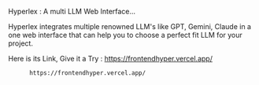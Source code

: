 

Hyperlex : A multi LLM Web Interface...

  Hyperlex integrates multiple renowned LLM's like GPT, Gemini, Claude in a one web interface that can help you to choose a perfect fit LLM for your project.

  Here is its Link, Give it a Try :  https://frontendhyper.vercel.app/
          
          https://frontendhyper.vercel.app/
